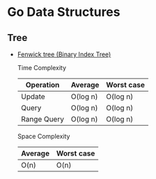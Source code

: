 # Go Data Structures

## Tree
- [Fenwick tree (Binary Index Tree)](./tree/bit.go)

  Time Complexity
  
  | Operation   |  Average | Worst case |
  |  ----       | ----     | ---        |
  | Update      | O(log n) | O(log n)   |
  | Query       | O(log n) | O(log n)   |
  | Range Query | O(log n) | O(log n)   |
  
  Space Complexity
  
  |  Average | Worst case |
  | ----     | ---        |
  | O(n)     |  O(n)      |
